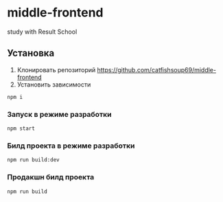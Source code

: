 # middle-frontend
study with Result School

## Установка

1. Клонировать репозиторий https://github.com/catfishsoup69/middle-frontend
2. Установить зависимости
```
npm i
```

### Запуск в режиме разработки
```
npm start
```
### Билд проекта в режиме разработки
```
npm run build:dev
```
### Продакшн билд проекта
```
npm run build
```
